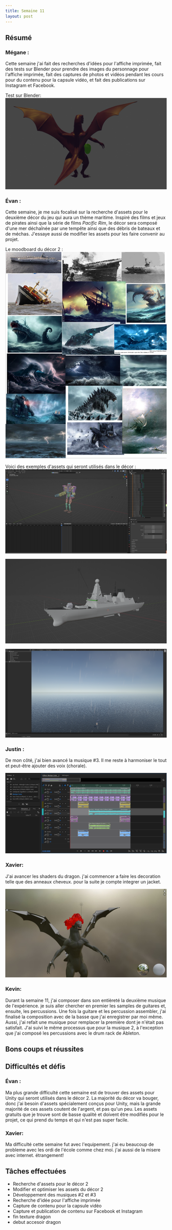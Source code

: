 ```yaml
---
title: Semaine 11
layout: post
---
```


## Résumé

### Mégane :

Cette semaine j'ai fait des recherches d'idées pour l'affiche imprimée, fait des tests sur Blender pour prendre des images du personnage pour l'affiche imprimée, fait des captures de photos et vidéos pendant les cours pour du contenu pour la capsule vidéo, et fait des publications sur Instagram et Facebook.

Test sur Blender:
![Test du perso sur blender](../medias/dragon_behind.png)

### Évan :

Cette semaine, je me suis focalisé sur la recherche d'assets pour le deuxième décor du jeu qui aura un thème maritime. Inspiré des films et jeux de pirates ainsi que la série de films _Pacific Rim_, le décor sera composé d'une mer déchaînée par une tempête ainsi que des débris de bateaux et de méchas. J'essaye aussi de modifier les assets pour les faire convenir au projet.

Le moodboard du décor 2 :
![Moodboard du décor 2](../medias/moodboard.png)

Voici des exemples d'assets qui seront utilisés dans le décor :
![Mecha](../medias/mecha_asset.png)

![Bateau](../medias/bateau.png)

![Pluie](../medias/pluie.png)

### Justin :

De mon côté, j'ai bien avancé la musique #3. Il me reste à harmoniser le tout et peut-être ajouter des voix (chorale).

![Apperçu musique #3](../medias/audition_musique3.PNG)

### Xavier:

J'ai avancer les shaders du dragon. j'ai commencer a faire les decoration telle que des anneaux cheveux. pour la suite je compte integrer un jacket.

![Dragon avec sa chevelure](../medias/DragonCheveux.JPG)

### Kevin:

Durant la semaine 11, j'ai composer dans son entièreté la deuxième musique de l'expérience. je suis aller chercher en premier les samples de guitares et, ensuite, les percussions. Une fois la guitare et les percussion assembler, j'ai finalisé la composition avec de la basse que j'ai enregistrer par moi même. Aussi, j'ai refait une musique pour remplacer la première dont je n'était pas satisfait. J'ai suivi le même processus que pour la musique 2, à l'exception que j'ai composé les percussions avec le drum rack de Ableton.

## Bons coups et réussites

## Difficultés et défis

### Évan :

Ma plus grande difficulté cette semaine est de trouver des assets pour Unity qui seront utilisés dans le décor 2. La majorité du décor va bouger, donc j'ai besoin d'assets spécialement conçus pour Unity, mais la grande majorité de ces assets coutent de l'argent, et pas qu'un peu. Les assets gratuits que je trouve sont de basse qualité et doivent être modifiés pour le projet, ce qui prend du temps et qui n'est pas super facile.

### Xavier:
Ma difficulté cette semaine fut avec l'equipement. j'ai eu beaucoup de probleme avec les ordi de l'école comme chez moi. j'ai aussi de la misere avec internet. étrangement!

## Tâches effectuées

- Recherche d'assets pour le décor 2
- Modifier et optimiser les assets du décor 2
- Développement des musiques #2 et #3
- Recherche d'idée pour l'affiche imprimée
- Capture de contenu pour la capsule vidéo
- Capture et publication de contenu sur Facebook et Instagram
- fin texture dragon
- debut accesoir dragon
